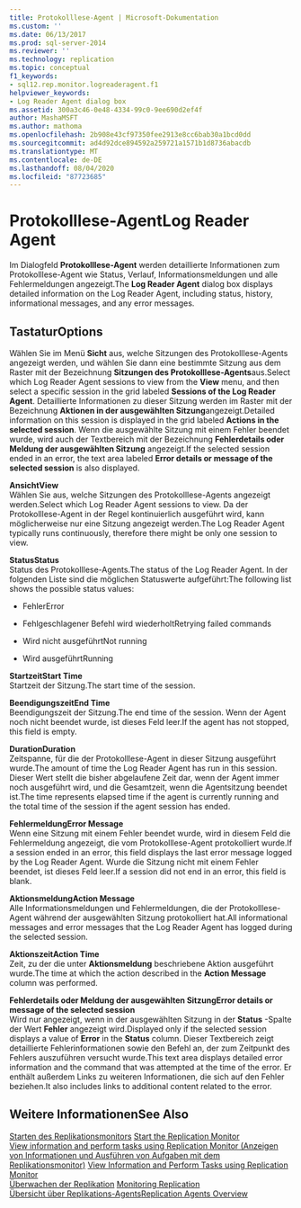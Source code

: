 ```yaml
---
title: Protokolllese-Agent | Microsoft-Dokumentation
ms.custom: ''
ms.date: 06/13/2017
ms.prod: sql-server-2014
ms.reviewer: ''
ms.technology: replication
ms.topic: conceptual
f1_keywords:
- sql12.rep.monitor.logreaderagent.f1
helpviewer_keywords:
- Log Reader Agent dialog box
ms.assetid: 300a3c46-0e48-4334-99c0-9ee690d2ef4f
author: MashaMSFT
ms.author: mathoma
ms.openlocfilehash: 2b908e43cf97350fee2913e8cc6bab30a1bcd0dd
ms.sourcegitcommit: ad4d92dce894592a259721a1571b1d8736abacdb
ms.translationtype: MT
ms.contentlocale: de-DE
ms.lasthandoff: 08/04/2020
ms.locfileid: "87723685"
---
```

# <a name="log-reader-agent"></a><span data-ttu-id="13538-102">Protokolllese-Agent</span><span class="sxs-lookup"><span data-stu-id="13538-102">Log Reader Agent</span></span>
  <span data-ttu-id="13538-103">Im Dialogfeld **Protokolllese-Agent** werden detaillierte Informationen zum Protokolllese-Agent wie Status, Verlauf, Informationsmeldungen und alle Fehlermeldungen angezeigt.</span><span class="sxs-lookup"><span data-stu-id="13538-103">The **Log Reader Agent** dialog box displays detailed information on the Log Reader Agent, including status, history, informational messages, and any error messages.</span></span>  
  
## <a name="options"></a><span data-ttu-id="13538-104">Tastatur</span><span class="sxs-lookup"><span data-stu-id="13538-104">Options</span></span>  
 <span data-ttu-id="13538-105">Wählen Sie im Menü **Sicht** aus, welche Sitzungen des Protokolllese-Agents angezeigt werden, und wählen Sie dann eine bestimmte Sitzung aus dem Raster mit der Bezeichnung **Sitzungen des Protokolllese-Agents**aus.</span><span class="sxs-lookup"><span data-stu-id="13538-105">Select which Log Reader Agent sessions to view from the **View** menu, and then select a specific session in the grid labeled **Sessions of the Log Reader Agent**.</span></span> <span data-ttu-id="13538-106">Detaillierte Informationen zu dieser Sitzung werden im Raster mit der Bezeichnung **Aktionen in der ausgewählten Sitzung**angezeigt.</span><span class="sxs-lookup"><span data-stu-id="13538-106">Detailed information on this session is displayed in the grid labeled **Actions in the selected session**.</span></span> <span data-ttu-id="13538-107">Wenn die ausgewählte Sitzung mit einem Fehler beendet wurde, wird auch der Textbereich mit der Bezeichnung **Fehlerdetails oder Meldung der ausgewählten Sitzung** angezeigt.</span><span class="sxs-lookup"><span data-stu-id="13538-107">If the selected session ended in an error, the text area labeled **Error details or message of the selected session** is also displayed.</span></span>  
  
 <span data-ttu-id="13538-108">**Ansicht**</span><span class="sxs-lookup"><span data-stu-id="13538-108">**View**</span></span>  
 <span data-ttu-id="13538-109">Wählen Sie aus, welche Sitzungen des Protokolllese-Agents angezeigt werden.</span><span class="sxs-lookup"><span data-stu-id="13538-109">Select which Log Reader Agent sessions to view.</span></span> <span data-ttu-id="13538-110">Da der Protokolllese-Agent in der Regel kontinuierlich ausgeführt wird, kann möglicherweise nur eine Sitzung angezeigt werden.</span><span class="sxs-lookup"><span data-stu-id="13538-110">The Log Reader Agent typically runs continuously, therefore there might be only one session to view.</span></span>  
  
 <span data-ttu-id="13538-111">**Status**</span><span class="sxs-lookup"><span data-stu-id="13538-111">**Status**</span></span>  
 <span data-ttu-id="13538-112">Status des Protokolllese-Agents.</span><span class="sxs-lookup"><span data-stu-id="13538-112">The status of the Log Reader Agent.</span></span> <span data-ttu-id="13538-113">In der folgenden Liste sind die möglichen Statuswerte aufgeführt:</span><span class="sxs-lookup"><span data-stu-id="13538-113">The following list shows the possible status values:</span></span>  
  
-   <span data-ttu-id="13538-114">Fehler</span><span class="sxs-lookup"><span data-stu-id="13538-114">Error</span></span>  
  
-   <span data-ttu-id="13538-115">Fehlgeschlagener Befehl wird wiederholt</span><span class="sxs-lookup"><span data-stu-id="13538-115">Retrying failed commands</span></span>  
  
-   <span data-ttu-id="13538-116">Wird nicht ausgeführt</span><span class="sxs-lookup"><span data-stu-id="13538-116">Not running</span></span>  
  
-   <span data-ttu-id="13538-117">Wird ausgeführt</span><span class="sxs-lookup"><span data-stu-id="13538-117">Running</span></span>  
  
 <span data-ttu-id="13538-118">**Startzeit**</span><span class="sxs-lookup"><span data-stu-id="13538-118">**Start Time**</span></span>  
 <span data-ttu-id="13538-119">Startzeit der Sitzung.</span><span class="sxs-lookup"><span data-stu-id="13538-119">The start time of the session.</span></span>  
  
 <span data-ttu-id="13538-120">**Beendigungszeit**</span><span class="sxs-lookup"><span data-stu-id="13538-120">**End Time**</span></span>  
 <span data-ttu-id="13538-121">Beendigungszeit der Sitzung.</span><span class="sxs-lookup"><span data-stu-id="13538-121">The end time of the session.</span></span> <span data-ttu-id="13538-122">Wenn der Agent noch nicht beendet wurde, ist dieses Feld leer.</span><span class="sxs-lookup"><span data-stu-id="13538-122">If the agent has not stopped, this field is empty.</span></span>  
  
 <span data-ttu-id="13538-123">**Duration**</span><span class="sxs-lookup"><span data-stu-id="13538-123">**Duration**</span></span>  
 <span data-ttu-id="13538-124">Zeitspanne, für die der Protokolllese-Agent in dieser Sitzung ausgeführt wurde.</span><span class="sxs-lookup"><span data-stu-id="13538-124">The amount of time the Log Reader Agent has run in this session.</span></span> <span data-ttu-id="13538-125">Dieser Wert stellt die bisher abgelaufene Zeit dar, wenn der Agent immer noch ausgeführt wird, und die Gesamtzeit, wenn die Agentsitzung beendet ist.</span><span class="sxs-lookup"><span data-stu-id="13538-125">The time represents elapsed time if the agent is currently running and the total time of the session if the agent session has ended.</span></span>  
  
 <span data-ttu-id="13538-126">**Fehlermeldung**</span><span class="sxs-lookup"><span data-stu-id="13538-126">**Error Message**</span></span>  
 <span data-ttu-id="13538-127">Wenn eine Sitzung mit einem Fehler beendet wurde, wird in diesem Feld die Fehlermeldung angezeigt, die vom Protokolllese-Agent protokolliert wurde.</span><span class="sxs-lookup"><span data-stu-id="13538-127">If a session ended in an error, this field displays the last error message logged by the Log Reader Agent.</span></span> <span data-ttu-id="13538-128">Wurde die Sitzung nicht mit einem Fehler beendet, ist dieses Feld leer.</span><span class="sxs-lookup"><span data-stu-id="13538-128">If a session did not end in an error, this field is blank.</span></span>  
  
 <span data-ttu-id="13538-129">**Aktionsmeldung**</span><span class="sxs-lookup"><span data-stu-id="13538-129">**Action Message**</span></span>  
 <span data-ttu-id="13538-130">Alle Informationsmeldungen und Fehlermeldungen, die der Protokolllese-Agent während der ausgewählten Sitzung protokolliert hat.</span><span class="sxs-lookup"><span data-stu-id="13538-130">All informational messages and error messages that the Log Reader Agent has logged during the selected session.</span></span>  
  
 <span data-ttu-id="13538-131">**Aktionszeit**</span><span class="sxs-lookup"><span data-stu-id="13538-131">**Action Time**</span></span>  
 <span data-ttu-id="13538-132">Zeit, zu der die unter **Aktionsmeldung** beschriebene Aktion ausgeführt wurde.</span><span class="sxs-lookup"><span data-stu-id="13538-132">The time at which the action described in the **Action Message** column was performed.</span></span>  
  
 <span data-ttu-id="13538-133">**Fehlerdetails oder Meldung der ausgewählten Sitzung**</span><span class="sxs-lookup"><span data-stu-id="13538-133">**Error details or message of the selected session**</span></span>  
 <span data-ttu-id="13538-134">Wird nur angezeigt, wenn in der ausgewählten Sitzung in der **Status** -Spalte der Wert **Fehler** angezeigt wird.</span><span class="sxs-lookup"><span data-stu-id="13538-134">Displayed only if the selected session displays a value of **Error** in the **Status** column.</span></span> <span data-ttu-id="13538-135">Dieser Textbereich zeigt detaillierte Fehlerinformationen sowie den Befehl an, der zum Zeitpunkt des Fehlers auszuführen versucht wurde.</span><span class="sxs-lookup"><span data-stu-id="13538-135">This text area displays detailed error information and the command that was attempted at the time of the error.</span></span> <span data-ttu-id="13538-136">Er enthält außerdem Links zu weiteren Informationen, die sich auf den Fehler beziehen.</span><span class="sxs-lookup"><span data-stu-id="13538-136">It also includes links to additional content related to the error.</span></span>  
  
## <a name="see-also"></a><span data-ttu-id="13538-137">Weitere Informationen</span><span class="sxs-lookup"><span data-stu-id="13538-137">See Also</span></span>  
 <span data-ttu-id="13538-138">[Starten des Replikationsmonitors](monitor/start-the-replication-monitor.md) </span><span class="sxs-lookup"><span data-stu-id="13538-138">[Start the Replication Monitor](monitor/start-the-replication-monitor.md) </span></span>  
 <span data-ttu-id="13538-139">[View information and perform tasks using Replication Monitor (Anzeigen von Informationen und Ausführen von Aufgaben mit dem Replikationsmonitor)](monitor/view-information-and-perform-tasks-replication-monitor.md) </span><span class="sxs-lookup"><span data-stu-id="13538-139">[View Information and Perform Tasks using Replication Monitor](monitor/view-information-and-perform-tasks-replication-monitor.md) </span></span>  
 <span data-ttu-id="13538-140">[Überwachen der Replikation](monitoring-replication.md) </span><span class="sxs-lookup"><span data-stu-id="13538-140">[Monitoring Replication](monitoring-replication.md) </span></span>  
 [<span data-ttu-id="13538-141">Übersicht über Replikations-Agents</span><span class="sxs-lookup"><span data-stu-id="13538-141">Replication Agents Overview</span></span>](agents/replication-agents-overview.md)  
  
  
